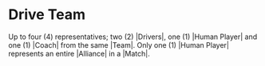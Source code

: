 # Drive Team

Up to four (4) representatives; two (2) |Drivers|, one (1) |Human Player| and
one (1) |Coach| from the same |Team|. Only one (1) |Human Player| represents an
entire |Alliance| in a |Match|.

